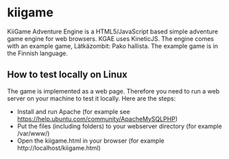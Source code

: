 kiigame
=======

KiiGame Adventure Engine is a HTML5/JavaScript based simple adventure game engine for web browsers. KGAE uses KineticJS. The engine comes with an example game, Lätkäzombit: Pako hallista. The example game is in the Finnish language.

How to test locally on Linux
----------------------------

The game is implemented as a web page. Therefore you need to run a web server on your machine to test it locally. Here are the steps:

 * Install and run Apache (for example see https://help.ubuntu.com/community/ApacheMySQLPHP)
 * Put the files (including folders) to your webserver directory (for example /var/www/)
 * Open the kiigame.html in your browser (for example http://localhost/kiigame.html)
